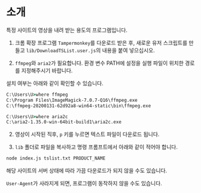 # 소개
특정 사이트의 영상을 내려 받는 용도의 프로그램입니다. 

1. 크롬 확장 프로그램 ```Tampermonkey```를 다운로드 받은 후, 새로운 유저 스크립트를 만들고 ```lib/DownloadTSList.user.js```의 내용을 붙여 넣으십시오.

2. ```ffmpeg```와 ```aria2```가 필요합니다. 환경 변수 PATH에 설정을 실행 파일이 위치한 경로를 지정해주시기 바랍니다.

설치 여부는 아래와 같이 확인할 수 있습니다.

```bat
C:\Users\U>where ffmpeg
C:\Program Files\ImageMagick-7.0.7-Q16\ffmpeg.exe
C:\ffmpeg-20200131-62d92a8-win64-static\bin\ffmpeg.exe

C:\Users\U>where aria2c
C:\aria2-1.35.0-win-64bit-build1\aria2c.exe
```

2. 영상이 시작된 직후, ```p``` 키를 누르면 텍스트 파일이 다운로드 됩니다.

3. ```lib``` 폴더로 파일을 복사하고 명령 프롬프트에서 아래와 같이 적어야 합니다.

```cmd
node index.js tslist.txt PRODUCT_NAME
```

해당 사이트의 서버 상태에 따라 가끔 다운로드가 되지 않을 수도 있습니다.

```User-Agent```가 사라지게 되면, 프로그램이 동작하지 않을 수도 있습니다.